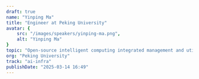 ```yaml
---
draft: true
name: "Yinping Ma"
title: "Engineer at Peking University"
avatar: {
    src: "/images/speakers/yinping-ma.png",
    alt: "Yinping Ma"
}
topic: "Open-source intelligent computing integrated management and utilization foundational software - SCOW and CraneSched"
org: "Peking University"
track: "ai-infra"
publishDate: "2025-03-14 16:49"
---
```

